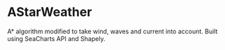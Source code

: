 # AStarWeather
A* algorithm modified to take wind, waves and current into account. Built using SeaCharts API and Shapely.
